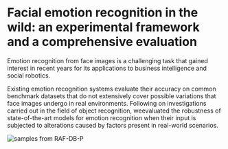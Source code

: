 # Facial emotion recognition in the wild: an experimental framework and a comprehensive evaluation

Emotion recognition from face images is a challenging task that gained interest in recent years for its applications to business intelligence and social robotics.

Existing emotion recognition systems evaluate their accuracy on common benchmark datasets that do not extensively cover possible variations that face images undergo in real environments. Following on investigations carried out in the field of object recognition, weevaluated the robustness of state-of-the-art models for emotion recognition when their input is subjected to alterations caused by factors present in real-world scenarios.

![samples from RAF-DB-P](/images/perturbations.gif)
